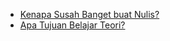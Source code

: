 - [Kenapa Susah Banget buat Nulis?](https://hirahmatdev.github.io/coretan-hidup/2022-11-25-kenapa-susah-banget-buat-nulis)
- [Apa Tujuan Belajar Teori?](https://hirahmatdev.github.io/coretan-hidup/apa-tujuan-belajar-teori)
